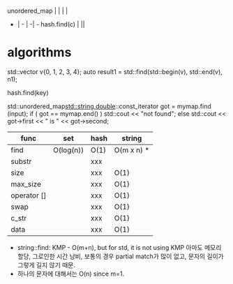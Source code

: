 unordered_map | | | |
- | - | -| -
hash.find(c) | ||


# algorithms


std::vector<int> v{0, 1, 2, 3, 4};
auto result1 = std::find(std::begin(v), std::end(v), n1);


hash.find(key)

std::unordered_map<std::string,double>::const_iterator got = mymap.find (input);
  if ( got == mymap.end() )
    std::cout << "not found";
  else
    std::cout << got->first << " is " << got->second;


func        | set         | hash        | string
----        |  --         | -----       | ---------
find        | O(log(n))   | O(1)        | O(m x n) *
substr      |             | xxx         |
size        |             | xxx         | O(1)
max_size    |             | xxx         | O(1)
operator [] |             | xxx         | O(1)
swap        |             | xxx         | O(1)
c_str       |             | xxx         | O(1)
data        |             | xxx         | O(1)

* string::find: KMP - O(m+n), but for std, it is not using KMP 아마도 메모리 할당, 그로인한 시간 낭비, 보통의 경우 partial match가 많이 없고, 문자의 길이가 그렇게 길지 않기 때문.
* 하나의 문자에 대해서는 O(n) since m=1.
